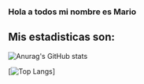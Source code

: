 ### Hola a todos mi nombre es Mario

## Mis estadisticas son:

![Anurag's GitHub stats](https://github-readme-stats.vercel.app/api?username=mariomunoz82&show_icons=true&theme=radical)

[![Top Langs](https://github-readme-stats.vercel.app/api/top-langs/?username=mariomunoz82&show_icons=true&theme=radical)]
<!--
**mariomunoz82/mariomunoz82** is a ✨ _special_ ✨ repository because its `README.md` (this file) appears on your GitHub profile.

Here are some ideas to get you started:

- 🔭 I’m currently working on ...
- 🌱 I’m currently learning ...
- 👯 I’m looking to collaborate on ...
- 🤔 I’m looking for help with ...
- 💬 Ask me about ...
- 📫 How to reach me: ...
- 😄 Pronouns: ...
- ⚡ Fun fact: ...
-->
